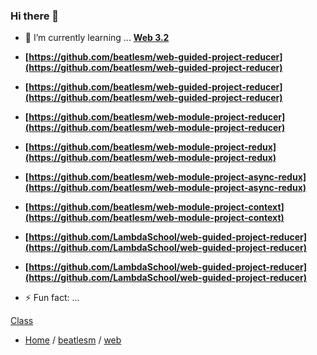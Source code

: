 ### Hi there 👋

- 🌱 I’m currently learning ... **[Web 3.2](./curriculum/web48/3.2-Advanced-State-Management/)**

-   **[https://github.com/beatlesm/web-guided-project-reducer](https://github.com/beatlesm/web-guided-project-reducer)**
-   **[https://github.com/beatlesm/web-guided-project-reducer](https://github.com/beatlesm/web-guided-project-reducer)**

-   **[https://github.com/beatlesm/web-module-project-reducer](https://github.com/beatlesm/web-module-project-reducer)**
-   **[https://github.com/beatlesm/web-module-project-redux](https://github.com/beatlesm/web-module-project-redux)**
-   **[https://github.com/beatlesm/web-module-project-async-redux](https://github.com/beatlesm/web-module-project-async-redux)**
-   **[https://github.com/beatlesm/web-module-project-context](https://github.com/beatlesm/web-module-project-context)**

-   **[https://github.com/LambdaSchool/web-guided-project-reducer](https://github.com/LambdaSchool/web-guided-project-reducer)**
-   **[https://github.com/LambdaSchool/web-guided-project-reducer](https://github.com/LambdaSchool/web-guided-project-reducer)**


- ⚡ Fun fact: ...

[Class](./curriculum/web48/README.md)

- [Home](https://github.com/beatlesm) / [beatlesm](https://github.com/beatlesm/beatlesm) /  [web](https://github.com/beatlesm/beatlesm/tree/main/curriculum/web48)